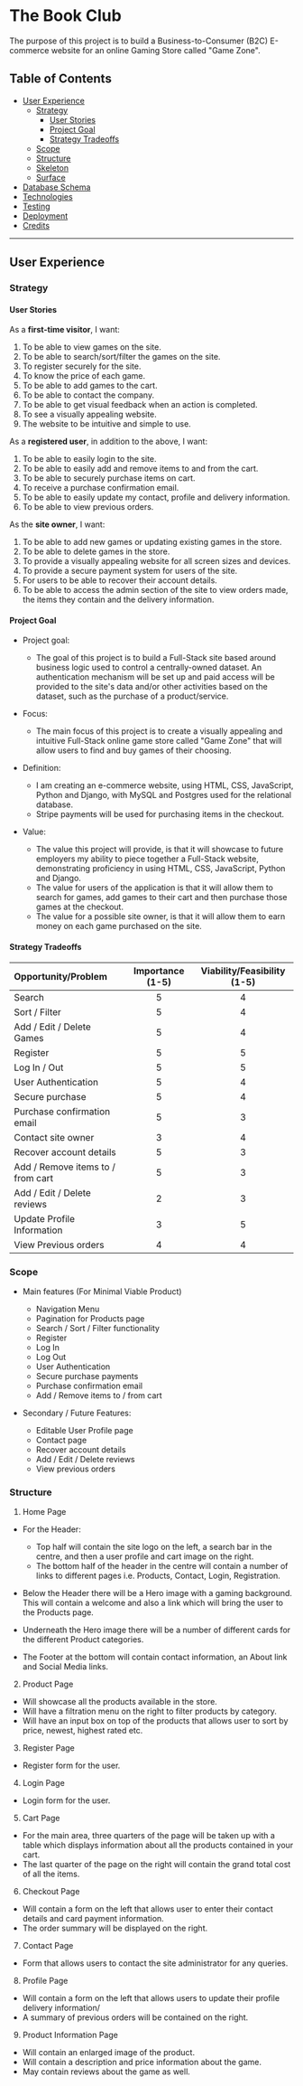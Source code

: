 # The Book Club

The purpose of this project is to build a Business-to-Consumer (B2C) E-commerce website for an online Gaming Store called "Game Zone".

## Table of Contents
- [User Experience](#user-experience)
    - [Strategy](#strategy)
        - [User Stories](#user-stories)
        - [Project Goal](#project-goal)
        - [Strategy Tradeoffs](#strategy-tradeoffs)
    - [Scope](#scope)
    - [Structure](#structure)
    - [Skeleton](#skeleton)
    - [Surface](#surface)
- [Database Schema](#database-schema)
- [Technologies](#technologies)
- [Testing](#testing)
- [Deployment](#deployment)
- [Credits](#credits)

---
## User Experience

### Strategy

#### User Stories
As a **first-time visitor**, I want:

1. To be able to view games on the site.
2. To be able to search/sort/filter the games on the site.
3. To register securely for the site.
4. To know the price of each game.
5. To be able to add games to the cart.
6. To be able to contact the company.
7. To be able to get visual feedback when an action is completed.
8. To see a visually appealing website.
9. The website to be intuitive and simple to use.


As a **registered user**, in addition to the above, I want:

1. To be able to easily login to the site.
2. To be able to easily add and remove items to and from the cart.
3. To be able to securely purchase items on cart.
4. To receive a purchase confirmation email.
5. To be able to easily update my contact, profile and delivery information.
6. To be able to view previous orders.


As the **site owner**, I want:

1. To be able to add new games or updating existing games in the store.
2. To be able to delete games in the store.
3. To provide a visually appealing website for all screen sizes and devices.
4. To provide a secure payment system for users of the site.
5. For users to be able to recover their account details.
6. To be able to access the admin section of the site to view orders made, the items they contain and the delivery information.

#### Project Goal

- Project goal:
    - The goal of this project is to build a Full-Stack site based around business logic used to control a centrally-owned dataset. An authentication mechanism will be set up and paid access will be provided to the site's data and/or other activities based on the dataset, such as the purchase of a product/service.

- Focus:
    - The main focus of this project is to create a visually appealing and intuitive Full-Stack online game store called "Game Zone" that will allow users to find and buy games of their choosing.

- Definition:
    - I am creating an e-commerce website, using HTML, CSS, JavaScript, Python and Django, with MySQL and Postgres used for the relational database.
    - Stripe payments will be used for purchasing items in the checkout.

- Value:
    - The value this project will provide, is that it will showcase to future employers my ability to piece together a Full-Stack website, demonstrating proficiency in using HTML, CSS, JavaScript, Python and Django.
    - The value for users of the application is that it will allow them to search for games, add games to their cart and then purchase those games at the checkout.
    - The value for a possible site owner, is that it will allow them to earn money on each game purchased on the site.

#### Strategy Tradeoffs
Opportunity/Problem | Importance  (1-5) | Viability/Feasibility  (1-5)
:-------- |:--------:|:--------:
Search | 5 | 4
Sort / Filter | 5 | 4
Add / Edit / Delete Games | 5 | 4
Register | 5 | 5
Log In / Out | 5 | 5
User Authentication | 5 | 4
Secure purchase | 5 | 4
Purchase confirmation email | 5 | 3
Contact site owner | 3 | 4
Recover account details | 5 | 3
Add / Remove items to / from cart | 5 | 3
Add / Edit / Delete reviews | 2 | 3
Update Profile Information | 3 | 5
View Previous orders | 4 | 4


### Scope

- Main features (For Minimal Viable Product)
    - Navigation Menu
    - Pagination for Products page
    - Search / Sort / Filter functionality
    - Register
    - Log In
    - Log Out
    - User Authentication
    - Secure purchase payments
    - Purchase confirmation email
    - Add / Remove items to / from cart

- Secondary / Future Features:
    - Editable User Profile page
    - Contact page
    - Recover account details
    - Add / Edit / Delete reviews
    - View previous orders

### Structure

1. Home Page

- For the Header:
    - Top half will contain the site logo on the left, a search bar in the centre, and then a user profile and cart image on the right.
    - The bottom half of the header in the centre will contain a number of links to different pages i.e. Products, Contact, Login, Registration.

- Below the Header there will be a Hero image with a gaming background. This will contain a welcome and also a link which will bring the user to the Products page.

- Underneath the Hero image there will be a number of different cards for the different Product categories.

- The Footer at the bottom will contain contact information, an About link and Social Media links.

2. Product Page

- Will showcase all the products available in the store.
- Will have a filtration menu on the right to filter products by category.
- Will have an input box on top of the products that allows user to sort by price, newest, highest rated etc.

3. Register Page

- Register form for the user.

4. Login Page

- Login form for the user.

5. Cart Page

- For the main area, three quarters of the page will be taken up with a table which displays information about all the products contained in your cart.
- The last quarter of the page on the right will contain the grand total cost of all the items.

6. Checkout Page

- Will contain a form on the left that allows user to enter their contact details and card payment information.
- The order summary will be displayed on the right.

7. Contact Page

- Form that allows users to contact the site administrator for any queries.

8. Profile Page

- Will contain a form on the left that allows users to update their profile delivery information/
- A summary of previous orders will be contained on the right.

9. Product Information Page

- Will contain an enlarged image of the product.
- Will contain a description and price information about the game.
- May contain reviews about the game as well.




